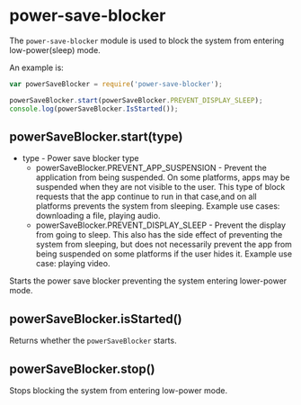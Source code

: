 # power-save-blocker

The `power-save-blocker` module is used to block the system from entering
low-power(sleep) mode.

An example is:

```javascript
var powerSaveBlocker = require('power-save-blocker');

powerSaveBlocker.start(powerSaveBlocker.PREVENT_DISPLAY_SLEEP);
console.log(powerSaveBlocker.IsStarted());
```

## powerSaveBlocker.start(type)

* type - Power save blocker type
  * powerSaveBlocker.PREVENT_APP_SUSPENSION - Prevent the application from being
    suspended. On some platforms, apps may be suspended when they are not visible
    to the user.  This type of block requests that the app continue to run in that
    case,and on all platforms prevents the system from sleeping.
    Example use cases: downloading a file, playing audio.
  * powerSaveBlocker.PREVENT_DISPLAY_SLEEP - Prevent the display from going to sleep.
    This also has the side effect of preventing the system from sleeping, but
    does not necessarily prevent the app from being suspended on some platforms
    if the user hides it.
    Example use case: playing video.

Starts the power save blocker preventing the system entering lower-power mode.

## powerSaveBlocker.isStarted()

Returns whether the `powerSaveBlocker` starts.

## powerSaveBlocker.stop()

Stops blocking the system from entering low-power mode.

